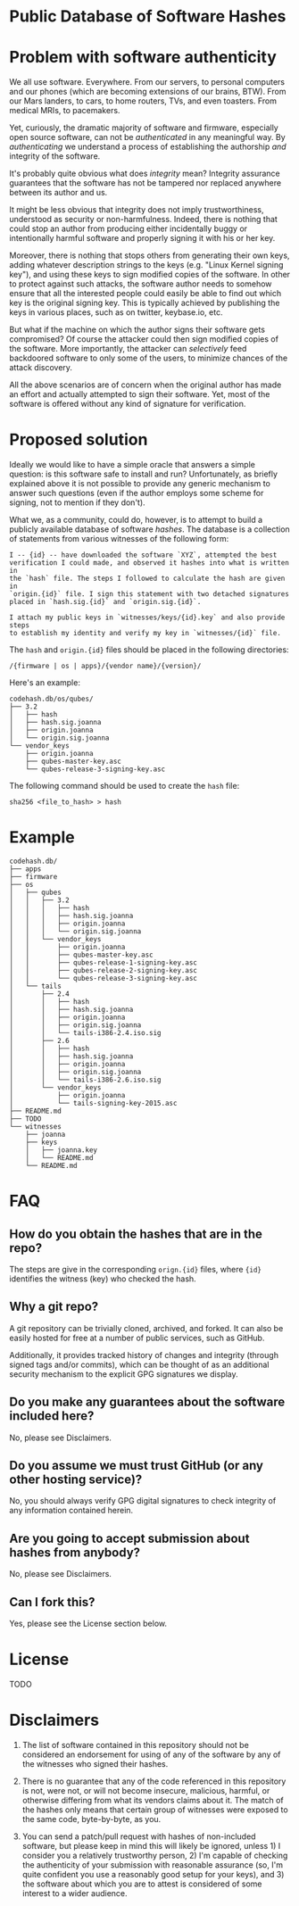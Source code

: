 Public Database of Software Hashes
===================================

# Problem with software authenticity

We all use software. Everywhere. From our servers, to personal computers and our
phones (which are becoming extensions of our brains, BTW). From our Mars
landers, to cars, to home routers, TVs, and even toasters. From medical MRIs, to
pacemakers.

Yet, curiously, the dramatic majority of software and firmware, especially open
source software, can not be _authenticated_ in any meaningful way. By
_authenticating_ we understand a process of establishing the authorship _and_
integrity of the software.

It's probably quite obvious what does _integrity_ mean? Integrity assurance
guarantees that the software has not be tampered nor replaced anywhere between
its author and us.

It might be less obvious that integrity does not imply trustworthiness,
understood as security or non-harmfulness. Indeed, there is nothing that could
stop an author from producing either incidentally buggy or intentionally harmful
software and properly signing it with his or her key.

Moreover, there is nothing that stops others from generating their own keys,
adding whatever description strings to the keys (e.g. "Linux Kernel signing
key"), and using these keys to sign modified copies of the software. In other to
protect against such attacks, the software author needs to somehow ensure that
all the interested people could easily be able to find out which key is the
original signing key. This is typically achieved by publishing the keys in
various places, such as on twitter, keybase.io, etc.

But what if the machine on which the author signs their software gets
compromised? Of course the attacker could then sign modified copies of the
software. More importantly, the attacker can _selectively_ feed backdoored
software to only some of the users, to minimize chances of the attack discovery.

All the above scenarios are of concern when the original author has made an
effort and actually attempted to sign their software. Yet, most of the software
is offered without any kind of signature for verification.

# Proposed solution

Ideally we would like to have a simple oracle that answers a simple question: is
this software safe to install and run? Unfortunately, as briefly explained above
it is not possible to provide any generic mechanism to answer such questions
(even if the author employs some scheme for signing, not to mention if they
don't).

What we, as a community, could do, however, is to attempt to build a publicly
available database of software _hashes_. The database is a collection of
statements from various witnesses of the following form:

    I -- {id} -- have downloaded the software `XYZ`, attempted the best
    verification I could made, and observed it hashes into what is written in
    the `hash` file. The steps I followed to calculate the hash are given in
    `origin.{id}` file. I sign this statement with two detached signatures
    placed in `hash.sig.{id}` and `origin.sig.{id}`.
    
    I attach my public keys in `witnesses/keys/{id}.key` and also provide steps
    to establish my identity and verify my key in `witnesses/{id}` file.

The `hash` and `origin.{id}` files should be placed in the following
directories:

    /{firmware | os | apps}/{vendor name}/{version}/

Here's an example:

    codehash.db/os/qubes/
    ├── 3.2
    │   ├── hash
    │   ├── hash.sig.joanna
    │   ├── origin.joanna
    │   └── origin.sig.joanna
    └── vendor_keys
        ├── origin.joanna
        ├── qubes-master-key.asc
        └── qubes-release-3-signing-key.asc

 
The following command should be used to create the `hash` file:

    sha256 <file_to_hash> > hash


# Example

    codehash.db/
    ├── apps
    ├── firmware
    ├── os
    │   ├── qubes
    │   │   ├── 3.2
    │   │   │   ├── hash
    │   │   │   ├── hash.sig.joanna
    │   │   │   ├── origin.joanna
    │   │   │   └── origin.sig.joanna
    │   │   └── vendor_keys
    │   │       ├── origin.joanna
    │   │       ├── qubes-master-key.asc
    │   │       ├── qubes-release-1-signing-key.asc
    │   │       ├── qubes-release-2-signing-key.asc
    │   │       └── qubes-release-3-signing-key.asc
    │   └── tails
    │       ├── 2.4
    │       │   ├── hash
    │       │   ├── hash.sig.joanna
    │       │   ├── origin.joanna
    │       │   ├── origin.sig.joanna
    │       │   └── tails-i386-2.4.iso.sig
    │       ├── 2.6
    │       │   ├── hash
    │       │   ├── hash.sig.joanna
    │       │   ├── origin.joanna
    │       │   ├── origin.sig.joanna
    │       │   └── tails-i386-2.6.iso.sig
    │       └── vendor_keys
    │           ├── origin.joanna
    │           └── tails-signing-key-2015.asc
    ├── README.md
    ├── TODO
    └── witnesses
        ├── joanna
        ├── keys
        │   ├── joanna.key
        │   └── README.md
        └── README.md

# FAQ

## How do you obtain the hashes that are in the repo?

The steps are give in the corresponding `orign.{id}` files, where `{id}`
identifies the witness (key) who checked the hash.

## Why a git repo?

A git repository can be trivially cloned, archived, and forked. It can also be
easily hosted for free at a number of public services, such as GitHub.

Additionally, it provides tracked history of changes and integrity (through
signed tags and/or commits), which can be thought of as an additional security
mechanism to the explicit GPG signatures we display.

## Do you make any guarantees about the software included here?

No, please see Disclaimers.

## Do you assume we must trust GitHub (or any other hosting service)?

No, you should always verify GPG digital signatures to check integrity of any
information contained herein.

##  Are you going to accept submission about hashes from anybody?

No, please see Disclaimers.

## Can I fork this?

Yes, please see the License section below.

# License

TODO

# Disclaimers

1. The list of software contained in this repository should not be considered an
   endorsement for using of any of the software by any of the witnesses who
   signed their hashes.

2. There is no guarantee that any of the code referenced in this repository is
   not, were not, or will not become insecure, malicious, harmful, or otherwise
   differing from what its vendors claims about it. The match of the hashes only
   means that certain group of witnesses were exposed to the same code,
   byte-by-byte, as you.

3. You can send a patch/pull request with hashes of non-included software, but
   please keep in mind this will likely be ignored, unless 1) I consider you a
   relatively trustworthy person, 2) I'm capable of checking the authenticity of
   your submission with reasonable assurance (so, I'm quite confident you use a
   reasonably good setup for your keys), and 3) the software about which you are
   to attest is considered of some interest to a wider audience.
